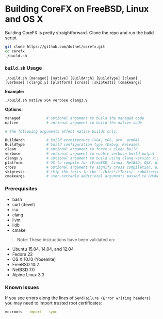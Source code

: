 Building CoreFX on FreeBSD, Linux and OS X
==========================================

Building CoreFX is pretty straightforward. Clone the repo and run the build script.

```bash
git clone https://github.com/dotnet/corefx.git
cd corefx
./build.sh
```

### `build.sh` Usage
 `./build.sh [managed] [native] [BuildArch] [BuildType] [clean] [verbose] [clangx.y] [platform] [cross] [skiptests] [cmakeargs]`

**Example:**

`./build.sh native x64 verbose clang3.9`

**Options:**

```bash
managed            # optional argument to build the managed code
native             # optional argument to build the native code

# The following arguments affect native builds only:

BuildArch          # build architecture (x64, x86, arm, arm64)
BuildType          # build configuration type (Debug, Release)
clean              # optional argument to force a clean build
verbose            # optional argument to enable verbose build output
clangx.y           # optional argument to build using clang version x.y
platform           # OS to compile for (FreeBSD, Linux, NetBSD, OSX, Windows)
cross              # optional argument to signify cross compilation, uses ROOTFS_DIR environment variable if set
skiptests          # skip the tests in the './bin/*/*Tests/' subdirectory
cmakeargs          # user-settable additional arguments passed to CMake
```

### Prerequisites

* bash
* curl (devel)
* icu
* clang
* llvm
* lldb
* cmake

> Note: These instructions have been validated on:
* Ubuntu 15.04, 14.04, and 12.04
* Fedora 22
* OS X 10.10 (Yosemite)
* FreeBSD 10.2
* NetBSD 7.0
* Alpine Linux 3.3

### Known Issues
If you see errors along the lines of `SendFailure (Error writing headers)` you may need to import trusted root certificates:

```sh
mozroots --import --sync
```
